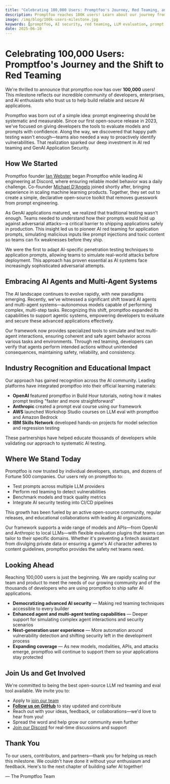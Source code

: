 ```yaml
---
title: "Celebrating 100,000 Users: Promptfoo's Journey, Red Teaming, and the Future of AI Security"
description: Promptfoo reaches 100K users! Learn about our journey from prompt evaluation to AI red teaming and what's next for AI security.
image: /img/blog/100k-users-milestone.jpg
keywords: [promptfoo, AI security, red teaming, LLM evaluation, prompt engineering, AI agents]
date: 2025-06-10
---
```


# Celebrating 100,000 Users: Promptfoo's Journey and the Shift to Red Teaming

We're thrilled to announce that promptfoo now has over **100,000** users! This milestone reflects our incredible community of developers, enterprises, and AI enthusiasts who trust us to help build reliable and secure AI applications.

Promptfoo was born out of a simple idea: prompt engineering should be systematic and measurable. Since our first open-source release in 2023, we've focused on giving developers the tools to evaluate models and prompts with confidence. Along the way, we discovered that happy path testing wasn't enough—teams also needed a way to proactively identify vulnerabilities. That realization sparked our deep investment in AI red teaming and GenAI Application Security.

<!-- truncate -->

## How We Started

Promptfoo founder [Ian Webster](https://www.linkedin.com/in/ianww) began Promptfoo while leading AI engineering at Discord, where ensuring reliable model behavior was a daily challenge. Co-founder [Michael D'Angelo](https://www.linkedin.com/in/michaelldangelo/) joined shortly after, bringing experience in scaling machine learning products. Together, they set out to create a simple, declarative open-source toolkit that removes guesswork from prompt engineering.

As GenAI applications matured, we realized that traditional testing wasn't enough. Teams needed to understand how their prompts would hold up against adversarial attacks—a critical barrier to shipping applications safely in production. This insight led us to pioneer AI red teaming for application prompts, simulating malicious inputs like prompt injections and toxic content so teams can fix weaknesses before they ship.

We were the first to adapt AI-specific penetration testing techniques to application prompts, allowing teams to simulate real-world attacks before deployment. This approach has proven essential as AI systems face increasingly sophisticated adversarial attempts.

## Embracing AI Agents and Multi-Agent Systems

The AI landscape continues to evolve rapidly, with new paradigms emerging. Recently, we've witnessed a significant shift toward AI agents and multi-agent systems—autonomous models capable of performing complex, multi-step tasks. Recognizing this shift, promptfoo expanded its capabilities to support agentic systems, empowering developers to evaluate and secure these advanced applications effectively.

Our framework now provides specialized tools to simulate and test multi-agent interactions, ensuring coherent and safe agent behavior across various tasks and environments. Through red teaming, developers can verify that agents perform intended actions without unintended consequences, maintaining safety, reliability, and consistency.

## Industry Recognition and Educational Impact

Our approach has gained recognition across the AI community. Leading platforms have integrated promptfoo into their official learning materials:

- **OpenAI** featured promptfoo in Build Hour tutorials, noting how it makes prompt testing "faster and more straightforward"
- **Anthropic** created a prompt eval course using our framework
- **AWS** launched Workshop Studio courses on LLM eval with promptfoo and Amazon Bedrock
- **IBM Skills Network** developed hands-on projects for model selection and regression testing

These partnerships have helped educate thousands of developers while validating our approach to systematic AI testing.

## Where We Stand Today

Promptfoo is now trusted by individual developers, startups, and dozens of Fortune 500 companies. Our users rely on promptfoo to:

- Test prompts across multiple LLM providers
- Perform red teaming to detect vulnerabilities
- Benchmark models and track quality metrics
- Integrate AI security testing into CI/CD pipelines

This growth has been fueled by an active open-source community, regular releases, and educational collaborations with leading AI organizations.

Our framework supports a wide range of models and APIs—from OpenAI and Anthropic to local LLMs—with flexible evaluation plugins that teams can tailor to their specific domains. Whether it's preventing a fintech assistant from divulging private data or ensuring a game's AI character adheres to content guidelines, promptfoo provides the safety net teams need.

## Looking Ahead

Reaching 100,000 users is just the beginning. We are rapidly scaling our team and product to meet the needs of our growing community and of the thousands of developers who are using promptfoo to ship safer AI applications.

- **Democratizing advanced AI security** — Making red teaming techniques accessible to every builder
- **Enhanced agent and multi-agent testing capabilities** — Deeper support for simulating complex agent interactions and security scenarios
- **Next-generation user experience** — More automation around vulnerability detection and shifting security left in the development process
- **Expanding coverage** — As new models, modalities, APIs, and attacks emerge, promptfoo will continue to support them so your applications stay protected

## Join Us and Get Involved

We're committed to being the best open-source LLM red teaming and eval tool available. We invite you to:

- Apply to [join our team](https://promptfoo.com/careers)
- [**Follow us on GitHub**](https://github.com/promptfoo/promptfoo) to stay updated and contribute
- Reach out with your ideas, feedback, or collaborations—we'd love to hear from you!
- Spread the word and help grow our community even further
- [Join our Discord](https://discord.gg/promptfoo) for real-time discussions and support

## Thank You

To our users, contributors, and partners—thank you for helping us reach this milestone. We couldn't have done it without your enthusiasm and feedback. Here's to the next chapter of building safer AI together!

— The Promptfoo Team
